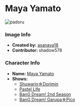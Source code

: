 # Maya Yamato

![padoru](https://raw.githubusercontent.com/shadow578/Padoru-Padoru/master/Padoru/bang-dream/bang-dream-maya-yamato.png "Maya Yamato")

### Image Info
* **Created by:**    [asanava18](https://twitter.com/asanava18/status/1075978864277512194)
* **Contributor:**   shadow578

### Character Info
* **Name:**   [Maya Yamato](https://myanimelist.net/character/157532)
* **Shows:**
  * [Shuwarin☆Dorimin](https://myanimelist.net/anime/36919/Shuwarin☆Dorimin)
  * [Pastel Life](https://myanimelist.net/anime/37778/Pastel_Life)
  * [BanG Dream! 2nd Season](https://myanimelist.net/anime/37869/BanG_Dream_2nd_Season)
  * [BanG Dream! Garupa☆Pico](https://myanimelist.net/anime/37873/BanG_Dream_Garupa☆Pico)
